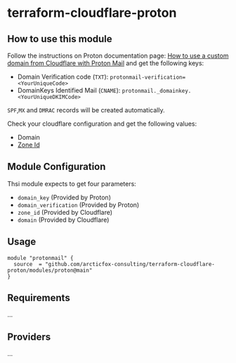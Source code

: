 # terraform-cloudflare-proton

## How to use this module

 Follow the instructions on Proton documentation page: [How to use a custom domain from Cloudflare with Proton Mail](https://proton.me/support/custom-domain-cloudflare) and get the following keys: 
 
 - Domain Verification code (`TXT`): `protonmail-verification=<YourUniqueCode>`
 - DomainKeys Identified Mail (`CNAME`): `protonmail._domainkey.<YourUniqueDKIMCode>`
 
`SPF`,`MX` and `DMRAC` records will be created automatically.

Check your cloudflare configuration and get the following values:

- Domain
- [Zone Id](https://developers.cloudflare.com/fundamentals/get-started/basic-tasks/find-account-and-zone-ids/)

## Module Configuration

Thsi module expects to get four parameters: 

- `domain_key` (Provided by Proton)
- `domain_verification` (Provided by Proton)
- `zone_id` (Provided by Cloudflare)
- `domain` (Provided by Cloudflare)

## Usage

```hcl
module "protonmail" {
  source  = "github.com/arcticfox-consulting/terraform-cloudflare-proton/modules/proton@main"
}
```

## Requirements

...

## Providers

...
